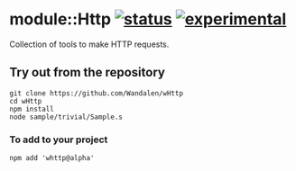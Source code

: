 
# module::Http  [![status](https://github.com/Wandalen/wHttp/actions/workflows/StandardPublish.yml/badge.svg)](https://github.com/Wandalen/wHttp/actions/workflows/StandardPublish.yml) [![experimental](https://img.shields.io/badge/stability-experimental-orange.svg)](https://github.com/emersion/stability-badges#experimental)

Collection of tools to make HTTP requests.

## Try out from the repository
```
git clone https://github.com/Wandalen/wHttp
cd wHttp
npm install
node sample/trivial/Sample.s
```

### To add to your project
```
npm add 'whttp@alpha'
```


